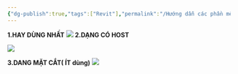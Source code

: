 ```yaml
---
{"dg-publish":true,"tags":["Revit"],"permalink":"/Hướng dẫn các phần mềm/Revit/Family/Template  cơ bản cho Family/","dgPassFrontmatter":true,"noteIcon":"2","created":"2024-02-29T10:10:04.997+07:00","updated":"2023-12-27T10:36:47.000+07:00"}
---
```


**1.HAY DÙNG NHẤT**
![](https://i.imgur.com/BV72DAQ.png)
**2.DẠNG CÓ HOST**

![](https://i.imgur.com/oSUFCln.png)

**3.DANG MẶT CẮT( ÍT dùng)**
![](https://i.imgur.com/N9JLP1N.png)

